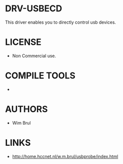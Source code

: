 DRV-USBECD
==========

This driver enables you to directly control usb devices.

LICENSE
===============
* Non Commercial use. 

COMPILE TOOLS
===============
* 

AUTHORS
===============
* Wim Brul

LINKS
===============
* http://home.hccnet.nl/w.m.brul/usbprobe/index.html
